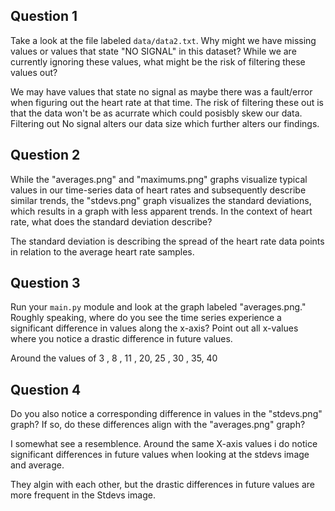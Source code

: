 ## Question 1

Take a look at the file labeled `data/data2.txt`. Why might we have missing values or values that state "NO SIGNAL" in this dataset? While we are currently ignoring these values, what might be the risk of filtering these values out?

We may have values that state no signal as maybe there was a fault/error when figuring out the heart rate at that time. The risk of filtering these out is that the data won't be as acurrate which could posisbly skew our data. Filtering out No signal alters our data size which further alters our findings. 

## Question 2

While the "averages.png" and "maximums.png" graphs visualize typical values in our time-series data of heart rates and subsequently describe similar trends, the "stdevs.png" graph visualizes the standard deviations, which results in a graph with less apparent trends. In the context of heart rate, what does the standard deviation describe?

The standard deviation is describing the spread of the heart rate data points in relation to the average heart rate samples.

## Question 3

Run your `main.py` module and look at the graph labeled "averages.png." Roughly speaking, where do you see the time series experience a significant difference in values along the x-axis? Point out all x-values where you notice a drastic difference in future values.

Around the values of 3 , 8 , 11 , 20, 25 , 30 , 35, 40 

## Question 4

Do you also notice a corresponding difference in values in the "stdevs.png" graph? If so, do these differences align with the "averages.png" graph? 

I somewhat see a resemblence. Around the same X-axis values i do notice significant differences in future values when looking at the stdevs image and average.

They algin with each other, but the drastic differences in future values are more frequent in the Stdevs image. 
